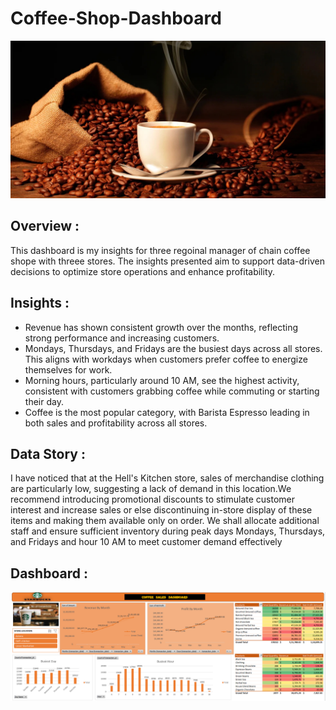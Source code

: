 # Coffee-Shop-Dashboard 
![Coffee Background Banner (4)]( https://github.com/vaishu-08/Coffee-Shop-Dashboard/blob/main/Coffee%20Beans.jpeg)

## Overview :
This dashboard is my insights for three regoinal manager of chain coffee shope with threee stores. The insights presented aim to support data-driven decisions to optimize store operations and enhance profitability.
## Insights :
 - Revenue has shown consistent growth over the months, reflecting strong performance and increasing customers.
 - Mondays, Thursdays, and Fridays are the busiest days across all stores. This aligns with workdays when customers prefer coffee to energize themselves for work.
 - Morning hours, particularly around 10 AM, see the highest activity, consistent with customers grabbing coffee while commuting or starting their day.
 - Coffee is the most popular category, with Barista Espresso leading in both sales and profitability across all stores. 
## Data Story :
I have noticed that at the Hell's Kitchen store, sales of merchandise clothing are particularly low, suggesting a lack of demand in this location.We recommend introducing promotional discounts to stimulate customer interest and increase sales or else discontinuing in-store display of these items and making them available only on order. We shall allocate additional staff and ensure sufficient inventory during peak days Mondays, Thursdays, and Fridays and hour 10 AM to meet customer demand effectively

## Dashboard :
<img src="https://github.com/vaishu-08/Coffee-Shop-Dashboard/blob/main/Coffee%20Sales%20Dashboard.png" alt="Coffee Sales Dashboard">
